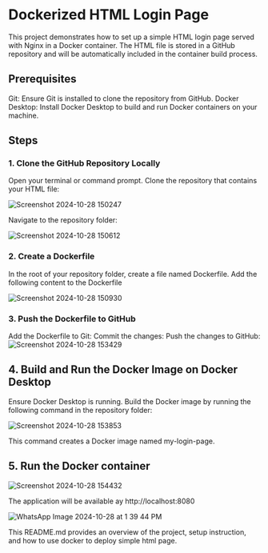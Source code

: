 # Dockerized HTML Login Page
This project demonstrates how to set up a simple HTML login page served with Nginx in a Docker container. The HTML file is stored in a GitHub repository and will be automatically included in the container build process.
## Prerequisites
Git: Ensure Git is installed to clone the repository from GitHub.
Docker Desktop: Install Docker Desktop to build and run Docker containers on your machine.
## Steps
### 1. Clone the GitHub Repository Locally
Open your terminal or command prompt.
Clone the repository that contains your HTML file:

![Screenshot 2024-10-28 150247](https://github.com/user-attachments/assets/06a81ef8-9ccd-46c6-932e-dbb29e6c8db2)

Navigate to the repository folder:

![Screenshot 2024-10-28 150612](https://github.com/user-attachments/assets/1c9c0706-e8fd-4337-b371-8e6aade591c3)

### 2. Create a Dockerfile
In the root of your repository folder, create a file named Dockerfile.
Add the following content to the Dockerfile

![Screenshot 2024-10-28 150930](https://github.com/user-attachments/assets/1007c01b-4cfc-4477-ae20-3ab3b7bb1418)

### 3. Push the Dockerfile to GitHub
Add the Dockerfile to Git:
Commit the changes:
Push the changes to GitHub:
![Screenshot 2024-10-28 153429](https://github.com/user-attachments/assets/be41691c-2ae0-46b5-90da-7bbdea129936)

## 4. Build and Run the Docker Image on Docker Desktop
Ensure Docker Desktop is running.
Build the Docker image by running the following command in the repository folder:

![Screenshot 2024-10-28 153853](https://github.com/user-attachments/assets/fae2b853-9afa-4cd2-ba91-7cb118dd0b28)

This command creates a Docker image named my-login-page.
## 5. Run the Docker container

![Screenshot 2024-10-28 154432](https://github.com/user-attachments/assets/da99547e-8295-47e9-af39-fc37859d22ab)

The application will be available ay http://localhost:8080

![WhatsApp Image 2024-10-28 at 1 39 44 PM](https://github.com/user-attachments/assets/73d7c714-0fb1-488b-bc48-e97a9036d104)



This README.md provides an overview of the project, setup instruction, and how to use docker to deploy simple html page.


